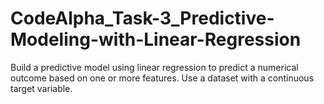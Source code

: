# CodeAlpha_Task-3_Predictive-Modeling-with-Linear-Regression
Build a predictive model using linear regression to predict a numerical outcome based on one or more features. Use a dataset with a continuous target variable.
